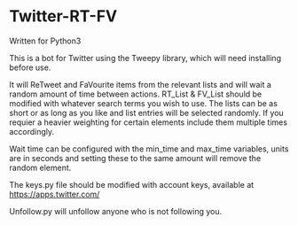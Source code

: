 # Twitter-RT-FV

Written for Python3

This is a bot for Twitter using the Tweepy library, which will need installing before use.

It will ReTweet and FaVourite items from the relevant lists and will wait a random amount of time between actions.
RT_List & FV_List should be modified with whatever search terms you wish to use. The lists can be as short or as long as you like and list entries will be selected randomly. If you requier a heavier weighting for certain elements include them multiple times accordingly.

Wait time can be configured with the min_time and max_time variables, units are in seconds and setting these to the same amount will remove the random element.

The keys.py file should be modified with account keys, available at https://apps.twitter.com/

Unfollow.py will unfollow anyone who is not following you.
